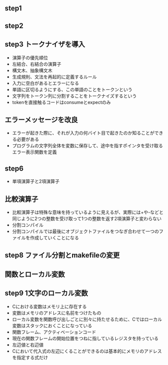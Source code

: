 ## step1
## step2
## step3 トークナイザを導入
- 演算子の優先順位
- 左結合、右結合の演算子
- 構文木、抽象構文木
- 生成規則、文法を再起的に定義するルール
- 入力に空白があるとエラーになる
- 単語に区切るようにする、この単語のことをトークンという
- 文字列をトークン列に分割することをトークナイズするという
- tokenを直接触るコードはconsumeとexpectのみ

## エラーメッセージを改良
- エラーが起きた際に、それが入力の何バイト目で起きたのか知ることができる必要がある
- プログラムの文字列全体を変数に保存して、途中を指すポインタを受け取るエラー表示関数を定義

## step6
- 単項演算子と2項演算子

## 比較演算子
- 比較演算子は特殊な意味を持っているように見えるが、実際には+や-などと同じように2つの整数を受け取って1つの整数を返す2項演算子と変わらない
- 分割コンパイル
- 分割コンパイルでは最後にオブジェクトファイルをつなぎ合わせて一つのファイルを作成していくことになる

## step8 ファイル分割とmakefileの変更
## 関数とローカル変数
## step9 1文字のローカル変数
- Cにおける変数はメモリ上に存在する
- 変数はメモリのアドレスに名前をつけたもの
- ローカル変数を関数呼び出しごとに別々に持たせるために、Cではローカル変数はスタックにおくことになっている
- 関数フレーム、アクティベーションコード
- 現在の関数フレームの開始位置をつねに指しているレジスタを持っている
- 左辺値と右辺値
- Cにおいて代入式の左辺にくることができるのは基本的にメモリのアドレスを指定する式だけ
